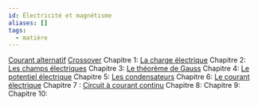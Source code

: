```yaml
---
id: Électricité et magnétisme
aliases: []
tags:
  - matière
---
```


[Courant alternatif](Courant%20alternatif.md)
[Crossover](Crossover.md)
Chapitre 1: [La charge électrique](La%20charge%20électrique.md)
Chapitre 2: [Les champs électriques](Les%20champs%20électriques.md)
Chapitre 3: [Le théorème de Gauss](Le%20théorème%20de%20Gauss.md)
Chapitre 4: [Le potentiel électrique](Le%20potentiel%20électrique.md)
Chapitre 5: [Les condensateurs](Les%20condensateurs.md)
Chapitre 6: [Le courant électrique](Le%20courant%20électrique.md)
Chapitre 7 : [Circuit à courant continu](Circuit%20à%20courant%20continu.md)
Chapitre 8:
Chapitre 9:
Chapitre 10:
